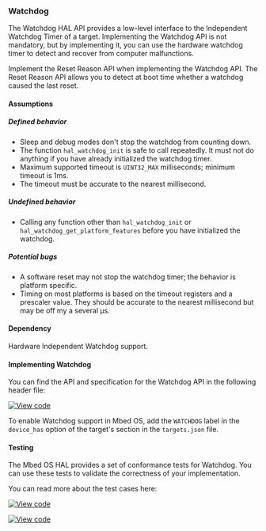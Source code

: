 ### Watchdog

The Watchdog HAL API provides a low-level interface to the Independent Watchdog Timer of a target. Implementing the Watchdog API is not mandatory, but by implementing it, you can use the hardware watchdog timer to detect and recover from computer malfunctions.

Implement the Reset Reason API when implementing the Watchdog API. The Reset Reason API allows you to detect at boot time whether a watchdog caused the last reset.

#### Assumptions

##### Defined behavior

- Sleep and debug modes don't stop the watchdog from counting down.
- The function `hal_watchdog_init` is safe to call repeatedly. It must not do anything if you have already initialized the watchdog timer.
- Maximum supported timeout is `UINT32_MAX` milliseconds; minimum timeout is 1ms.
- The timeout must be accurate to the nearest millisecond.

##### Undefined behavior

- Calling any function other than `hal_watchdog_init` or `hal_watchdog_get_platform_features` before you have initialized the watchdog.

##### Potential bugs

- A software reset may not stop the watchdog timer; the behavior is platform specific.
- Timing on most platforms is based on the timeout registers and a prescaler value. They should be accurate to the nearest millisecond but may be off my a several µs.

#### Dependency

Hardware Independent Watchdog support.

#### Implementing Watchdog

You can find the API and specification for the Watchdog API in the following header file:

[![View code](https://www.mbed.com/embed/?type=library)](https://github.com/ARMmbed/mbed-os/blob/feature-watchdog/hal/watchdog_api.h)

To enable Watchdog support in Mbed OS, add the `WATCHDOG` label in the `device_has` option of the target's section in the `targets.json` file.

#### Testing

The Mbed OS HAL provides a set of conformance tests for Watchdog. You can use these tests to validate the correctness of your implementation.

You can read more about the test cases here:

 [![View code](https://www.mbed.com/embed/?type=library)](https://github.com/ARMmbed/mbed-os/blob/feature-watchdog/TESTS/mbed_hal/watchdog/watchdog_api_tests.h)

[![View code](https://www.mbed.com/embed/?type=library)](https://github.com/ARMmbed/mbed-os/blob/feature-watchdog/TESTS/mbed_hal/watchdog/watchdog_reset_tests.h)
